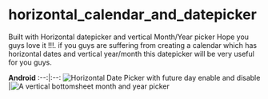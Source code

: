 # horizontal_calendar_and_datepicker
  Built with Horizontal datepicker and vertical Month/Year picker Hope you guys love it !!!. if you guys are suffering from creating a calendar which has horizontal dates and vertical year/month this datepicker will be very useful for you guys.

**Android**
:--:|:--:
<img src="https://prnt.sc/TDY-JXobMi7F" alt="Horizontal Date Picker with future day enable and disable"/>|<img src="https://prnt.sc/7uvR_EumHrbu" alt="A vertical bottomsheet month and year picker"/>
